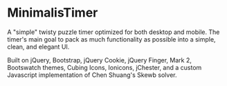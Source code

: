 # MinimalisTimer
A "simple" twisty puzzle timer optimized for both desktop and mobile. The timer's main goal to pack as much functionality as possible into a simple, clean, and elegant UI.

Built on jQuery, Bootstrap, jQuery Cookie, jQuery Finger, Mark 2, Bootswatch themes, Cubing Icons, Ionicons, jChester, and a custom Javascript implementation of Chen Shuang's Skewb solver.
